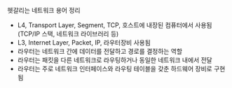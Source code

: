 헷갈리는 네트워크 용어 정리

- L4, Transport Layer, Segment, TCP, 호스트에 내장된 컴퓨터에서 사용됨(TCP/IP 스택, 네트워크 라이브러리 등)
- L3, Internet Layer, Packet, IP, 라우터장비 사용됨
- 라우터는 네트워크 간에 데이터를 전달하고 경로를 결정하는 역할
- 라우터는 패킷을 다른 네트워크로 라우팅하거나 동일한 네트워크 내에서 전달 
- 라우터는 주로 네트워크 인터페이스와 라우팅 테이블을 갖춘 하드웨어 장비로 구현됨
